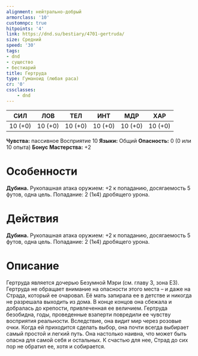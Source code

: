 ```yaml
---
alignment: нейтрально-добрый
armorclass: '10'
customnpc: true
hitpoints: '4'
link: https://dnd.su/bestiary/4701-gertruda/
size: Средний
speed: '30'
tags:
- dnd
- существо
- бестиарий
title: Гертруда
type: Гуманоид (любая раса)
cr: '0'
cssclasses:
    - dnd
---
```



| СИЛ | ЛОВ | ТЕЛ | ИНТ | МДР | ХАР |
|---|---|---|---|---|---|
| 10 (+0) | 10 (+0) | 10 (+0) | 10 (+0) | 10 (+0) | 10 (+0) |
**Чувства:** пассивное Восприятие 10
**Языки:** Общий
**Опасность:** 0 (0 или 10 опыта)
**Бонус Мастерства:** +2


# Особенности
**Дубина.** Рукопашная атака оружием: +2 к попаданию, досягаемость 5 футов, одна цель. Попадание: 2 (1к4) дробящего урона.


# Действия
**Дубина.** Рукопашная атака оружием: +2 к попаданию, досягаемость 5 футов, одна цель. Попадание: 2 (1к4) дробящего урона.


# Описание
Гертруда является дочерью Безумной Мэри (см. главу 3, зона Е3). Гертруда не обращает внимание на опасности этого места – и даже на Страда, который ее очаровал. Её мать запирала ее в детстве и никогда не разрешала выходить из дома. В конце концов она сбежала и добралась до крепости, привлеченная ее величием. Гертруда безобидна, годы, проведенные взаперти повредили ее чувству восприятия реальности. Вследствие, она видит мир через розовые очки. Когда ей приходится сделать выбор, она почти всегда выбирает самый простой и легкий путь. Она настолько наивна, что может быть опасна для самой себя и остальных. К счастью для нее, Страд до сих пор не обратил ее, хотя и собирается.